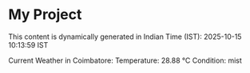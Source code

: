 # My Project

This content is dynamically generated in Indian Time (IST): 2025-10-15 10:13:59 IST


Current Weather in Coimbatore:
Temperature: 28.88 °C
Condition: mist
